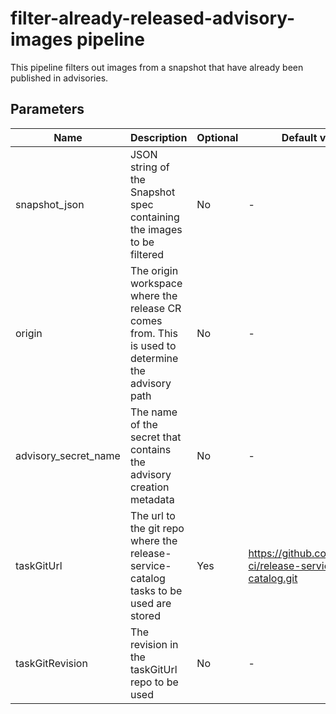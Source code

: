 # filter-already-released-advisory-images pipeline

This pipeline filters out images from a snapshot that have already been published in advisories.  

## Parameters

| Name                 | Description                                                                                            | Optional | Default value                                             |
|----------------------|--------------------------------------------------------------------------------------------------------|----------|-----------------------------------------------------------|
| snapshot_json        | JSON string of the Snapshot spec containing the images to be filtered                                  | No       | -                                                         |
| origin               | The origin workspace where the release CR comes from. This is used to determine the advisory path      | No       | -                                                         |
| advisory_secret_name | The name of the secret that contains the advisory creation metadata                                    | No       | -                                                         |
| taskGitUrl           | The url to the git repo where the release-service-catalog tasks to be used are stored                  | Yes      | https://github.com/konflux-ci/release-service-catalog.git |
| taskGitRevision      | The revision in the taskGitUrl repo to be used                                                         | No       | -                                                         |
